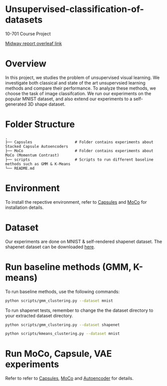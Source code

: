 # Unsupervised-classification-of-datasets
10-701 Course Project 

[Midway report overleaf link](https://www.overleaf.com/4123148767nnmknvwnmtry)

# Overview
In this project, we studies the problem of unsupervised visual learning. We investigate both classical and state of the art unsupervsied learning methods and compare their performance. To analyze these methods, we choose the task of image classifcation. We run our experiments on the popular MNIST dataset, and also extend our experiments to a self-generated 3D shape dataset. 

# Folder Structure
    .
    ├── Capsules                   # Folder contains experiments about Stacked Capsule Autoencoders
    ├── MoCo                       # Folder contains experiments about MoCo (Momentum Contrast)
    ├── scripts                    # Scripts to run different baseline methods such as GMM & K-Means
    └── README.md
    

# Environment
To install the repective environment, refer to [Capsules](Capsules/README.md) and [MoCo](Capsules/README.md) for installation details. 

# Dataset
Our experiments are done on MNIST & self-rendered shapenet dataset. The shapenet dataset can be downloaded [here](https://drive.google.com/file/d/1msGsrX48YB92bm2f1YgxESuddvGu2Ywt/view?usp=sharing).


# Run baseline methods (GMM, K-means)

To run baseline methods, use the following commands:

```bash 
python scripts/gmm_clustering.py --dataset mnist
```

To run shapenet tests, remember to change the the dataset directory to your extracted dataset directory. 

```bash 
python scripts/gmm_clustering.py --dataset shapenet
```

```bash 
python scripts/kmeans_clustering.py --dataset mnist
```

# Run MoCo, Capsule, VAE experiments
Refer to refer to [Capsules](Capsules/README.md),  [MoCo](Capsules/README.md) and [Autoencoder](Autoencoder/README.md) for details.